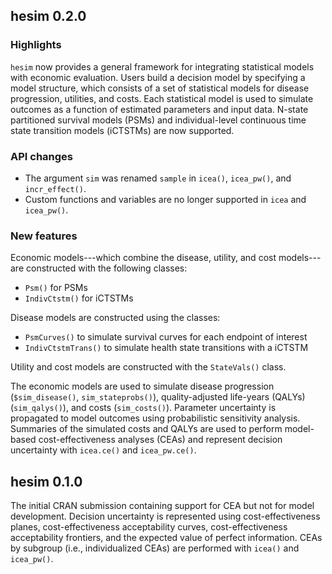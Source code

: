 ## hesim 0.2.0
### Highlights
`hesim` now provides a general framework for integrating statistical models with economic evaluation. Users 
build a decision model by specifying a model structure, which consists of a set of statistical models for disease progression, utilities, and costs. Each statistical model is used to simulate outcomes as a function of estimated parameters and input data. N-state partitioned survival models (PSMs) and individual-level continuous time state transition models (iCTSTMs) are now supported. 

### API changes
* The argument `sim` was renamed `sample` in `icea()`, `icea_pw()`, and `incr_effect()`.
* Custom functions and variables are no longer supported in `icea` and `icea_pw()`.

### New features
Economic models---which combine the disease, utility, and cost models---are constructed with the following classes:
* `Psm()` for PSMs
* `IndivCtstm()` for iCTSTMs

Disease models are constructed using the classes:
* `PsmCurves()` to simulate survival curves for each endpoint of interest
* `IndivCtstmTrans()` to simulate health state transitions with a iCTSTM

Utility and cost models are constructed with the `StateVals()` class. 

The economic models are used to simulate disease progression (`$sim_disease()`, `sim_stateprobs()`), quality-adjusted life-years (QALYs) (`sim_qalys()`), and costs (`sim_costs()`). Parameter uncertainty is propagated to model outcomes using probabilistic sensitivity analysis. Summaries of the simulated costs and QALYs are used to perform model-based cost-effectiveness analyses (CEAs) and represent decision uncertainty with `icea.ce()` and `icea_pw.ce()`.

## hesim 0.1.0
The initial CRAN submission containing support for CEA but not for model development. Decision uncertainty is represented using cost-effectiveness planes, cost-effectiveness acceptability curves, cost-effectiveness acceptability frontiers, and the expected value of perfect information. CEAs by subgroup (i.e., individualized CEAs) are performed with `icea()` and `icea_pw()`.